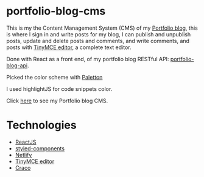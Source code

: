 # portfolio-blog-cms

This is my the Content Management System (CMS) of my [Portfolio blog](https://lopezaxel.netlify.app/blog),
this is where I sign in and write posts for my blog, I can publish and unpublish
posts, update and delete posts and comments, and write comments, and posts with
[TinyMCE editor](https://www.tiny.cloud/docs/tinymce/6/), a complete text editor.

Done with React as a front end, of my portfolio blog RESTful API: [portfolio-blog-api](https://github.com/lopezac/portfolio-blog-api).

Picked the color scheme with [Paletton](https://paletton.com/)

I used highlightJS for code snippets color.

Click [here](https://lopezaxel-blog-cms.netlify.app/) to see my Portfolio blog CMS.

# Technologies

- [ReactJS](https://reactjs.org/)
- [styled-components](https://styled-components.com/)
- [Netlify](https://www.netlify.com/)
- [TinyMCE editor](https://www.tiny.cloud/docs/tinymce/6/)
- [Craco](https://github.com/dilanx/craco)
